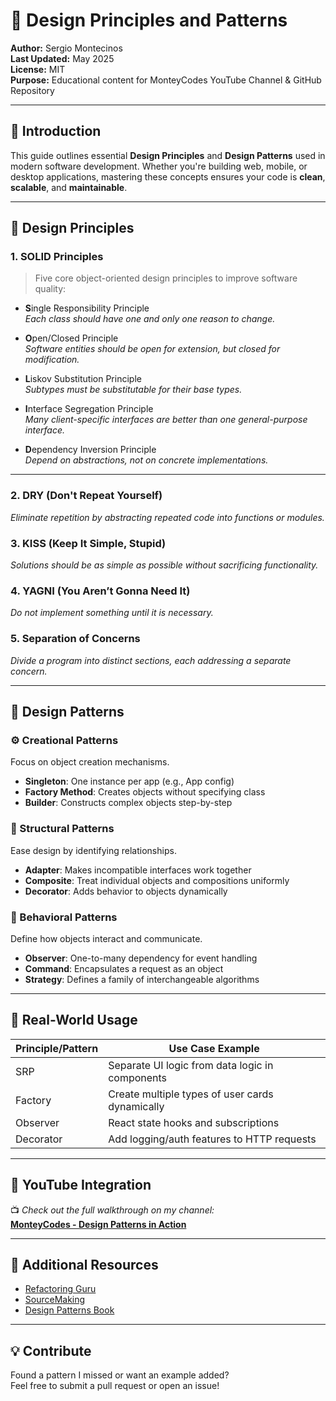 # 📐 Design Principles and Patterns

**Author:** Sergio Montecinos  
**Last Updated:** May 2025  
**License:** MIT  
**Purpose:** Educational content for MonteyCodes YouTube Channel & GitHub Repository

---

## 📘 Introduction

This guide outlines essential **Design Principles** and **Design Patterns** used in modern software development. Whether you're building web, mobile, or desktop applications, mastering these concepts ensures your code is **clean**, **scalable**, and **maintainable**.

---

## 🎯 Design Principles

### 1. **SOLID Principles**
> Five core object-oriented design principles to improve software quality:

- **S**ingle Responsibility Principle  
  _Each class should have one and only one reason to change._

- **O**pen/Closed Principle  
  _Software entities should be open for extension, but closed for modification._

- **L**iskov Substitution Principle  
  _Subtypes must be substitutable for their base types._

- **I**nterface Segregation Principle  
  _Many client-specific interfaces are better than one general-purpose interface._

- **D**ependency Inversion Principle  
  _Depend on abstractions, not on concrete implementations._

---

### 2. **DRY (Don't Repeat Yourself)**
_Eliminate repetition by abstracting repeated code into functions or modules._

### 3. **KISS (Keep It Simple, Stupid)**
_Solutions should be as simple as possible without sacrificing functionality._

### 4. **YAGNI (You Aren’t Gonna Need It)**
_Do not implement something until it is necessary._

### 5. **Separation of Concerns**
_Divide a program into distinct sections, each addressing a separate concern._

---

## 🧱 Design Patterns

### ⚙️ Creational Patterns
Focus on object creation mechanisms.

- **Singleton**: One instance per app (e.g., App config)
- **Factory Method**: Creates objects without specifying class
- **Builder**: Constructs complex objects step-by-step

### 🔁 Structural Patterns
Ease design by identifying relationships.

- **Adapter**: Makes incompatible interfaces work together
- **Composite**: Treat individual objects and compositions uniformly
- **Decorator**: Adds behavior to objects dynamically

### 🔄 Behavioral Patterns
Define how objects interact and communicate.

- **Observer**: One-to-many dependency for event handling
- **Command**: Encapsulates a request as an object
- **Strategy**: Defines a family of interchangeable algorithms

---

## 🧠 Real-World Usage

| Principle/Pattern | Use Case Example                                 |
|-------------------|--------------------------------------------------|
| SRP               | Separate UI logic from data logic in components |
| Factory           | Create multiple types of user cards dynamically |
| Observer          | React state hooks and subscriptions             |
| Decorator         | Add logging/auth features to HTTP requests      |

---

## 🎥 YouTube Integration

📺 *Check out the full walkthrough on my channel:*  
[**MonteyCodes - Design Patterns in Action**](https://www.youtube.com/@MonteyCodes)

---

## 📎 Additional Resources

- [Refactoring Guru](https://refactoring.guru/design-patterns)
- [SourceMaking](https://sourcemaking.com/design_patterns)
- [Design Patterns Book](https://www.oreilly.com/library/view/head-first-design/0596007124/)

---

## 💡 Contribute

Found a pattern I missed or want an example added?  
Feel free to submit a pull request or open an issue!

